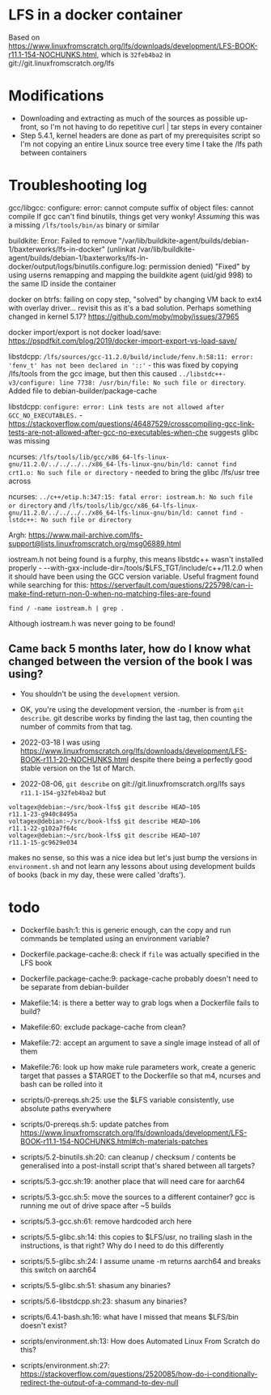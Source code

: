# LFS in a docker container

Based on https://www.linuxfromscratch.org/lfs/downloads/development/LFS-BOOK-r11.1-154-NOCHUNKS.html, which is `32feb4ba2` in git://git.linuxfromscratch.org/lfs

# Modifications
* Downloading and extracting as much of the sources as possible up-front, so I'm not having to do repetitive curl | tar steps in every container
* Step 5.4.1, kernel headers are done as part of my prerequisites script so I'm not copying an entire Linux source tree every time I take the /lfs path between containers


# Troubleshooting log
gcc/libgcc: configure: error: cannot compute suffix of object files: cannot compile
If gcc can't find binutils, things get very wonky!
*Assuming* this was a missing `/lfs/tools/bin/as` binary or similar

buildkite:  Error: Failed to remove "/var/lib/buildkite-agent/builds/debian-1/baxterworks/lfs-in-docker" (unlinkat /var/lib/buildkite-agent/builds/debian-1/baxterworks/lfs-in-docker/output/logs/binutils.configure.log: permission denied)
"Fixed" by using userns remapping and mapping the buildkite agent (uid/gid 998) to the same ID inside the container

docker on btrfs: failing on copy step, "solved" by changing VM back to ext4 with overlay driver... revisit this as it's a bad solution. Perhaps something changed in kernel 5.17? https://github.com/moby/moby/issues/37965

docker import/export is not docker load/save: https://pspdfkit.com/blog/2019/docker-import-export-vs-load-save/

libstdcpp: `/lfs/sources/gcc-11.2.0/build/include/fenv.h:58:11: error: 'fenv_t' has not been declared in '::'` - this was fixed by copying /lfs/tools from the gcc image, but then this caused `../libstdc++-v3/configure: line 7738: /usr/bin/file: No such file or directory`. Added file to debian-builder/package-cache

libstdcpp: `configure: error: Link tests are not allowed after GCC_NO_EXECUTABLES.` - https://stackoverflow.com/questions/46487529/crosscompiling-gcc-link-tests-are-not-allowed-after-gcc-no-executables-when-che suggests glibc was missing

ncurses: `/lfs/tools/lib/gcc/x86_64-lfs-linux-gnu/11.2.0/../../../../x86_64-lfs-linux-gnu/bin/ld: cannot find crt1.o: No such file or directory` - needed to bring the glibc /lfs/usr tree across

ncurses: `../c++/etip.h:347:15: fatal error: iostream.h: No such file or directory` and `/lfs/tools/lib/gcc/x86_64-lfs-linux-gnu/11.2.0/../../../../x86_64-lfs-linux-gnu/bin/ld: cannot find -lstdc++: No such file or directory`

Argh: https://www.mail-archive.com/lfs-support@lists.linuxfromscratch.org/msg06889.html

iostream.h not being found is a furphy, this means libstdc++ wasn't installed properly -     --with-gxx-include-dir=/tools/$LFS_TGT/include/c++/11.2.0 when it should have been using the GCC version variable.
Useful fragment found while searching for this:
https://serverfault.com/questions/225798/can-i-make-find-return-non-0-when-no-matching-files-are-found

`find / -name iostream.h | grep .`

Although iostream.h was never going to be found!


## Came back 5 months later, how do I know what changed between the version of the book I was using?

* You shouldn't be using the `development` version.

* OK, you're using the development version, the -number is from `git describe`. git describe works by finding the last tag, then counting the number of commits from that tag.

* 2022-03-18 I was using https://www.linuxfromscratch.org/lfs/downloads/development/LFS-BOOK-r11.1-20-NOCHUNKS.html despite there being a perfectly good stable version on the 1st of March.

* 2022-08-06, `git describe` on git://git.linuxfromscratch.org/lfs says `r11.1-154-g32feb4ba2` but 

```
voltagex@debian:~/src/book-lfs$ git describe HEAD~105
r11.1-23-g940c8495a
voltagex@debian:~/src/book-lfs$ git describe HEAD~106
r11.1-22-g102a7f64c
voltagex@debian:~/src/book-lfs$ git describe HEAD~107
r11.1-15-gc9629e034
```

makes no sense, so this was a nice idea but let's just bump the versions in `environment.sh` and not learn any lessons about using development builds of books (back in my day, these were called 'drafts').


# todo
* Dockerfile.bash:1: this is generic enough, can the copy and run commands be templated using an environment variable?

* Dockerfile.package-cache:8: check if `file` was actually specified in the LFS book

* Dockerfile.package-cache:9: package-cache probably doesn't need to be separate from debian-builder

* Makefile:14: is there a better way to grab logs when a Dockerfile fails to build?

* Makefile:60: exclude package-cache from clean?

* Makefile:72: accept an argument to save a single image instead of all of them

* Makefile:76: look up how make rule parameters work, create a generic target that passes a $TARGET to the Dockerfile so that m4, ncurses and bash can be rolled into it

* scripts/0-prereqs.sh:25: use the $LFS variable consistently, use absolute paths everywhere

* scripts/0-prereqs.sh:5: update patches from https://www.linuxfromscratch.org/lfs/downloads/development/LFS-BOOK-r11.1-154-NOCHUNKS.html#ch-materials-patches

* scripts/5.2-binutils.sh:20: can cleanup / checksum / contents be generalised into a post-install script that's shared between all targets?

* scripts/5.3-gcc.sh:19: another place that will need care for aarch64

* scripts/5.3-gcc.sh:5: move the sources to a different container? gcc is running me out of drive space after ~5 builds

* scripts/5.3-gcc.sh:61: remove hardcoded arch here

* scripts/5.5-glibc.sh:14: this copies to $LFS/usr, no trailing slash in the instructions, is that right? Why do I need to do this differently

* scripts/5.5-glibc.sh:24: I assume uname -m returns aarch64 and breaks this switch on aarch64

* scripts/5.5-glibc.sh:51: shasum any binaries?

* scripts/5.6-libstdcpp.sh:23: shasum any binaries?

* scripts/6.4.1-bash.sh:16: what have I missed that means $LFS/bin doesn't exist?

* scripts/environment.sh:13: How does Automated Linux From Scratch do this?

* scripts/environment.sh:27: https://stackoverflow.com/questions/2520085/how-do-i-conditionally-redirect-the-output-of-a-command-to-dev-null

